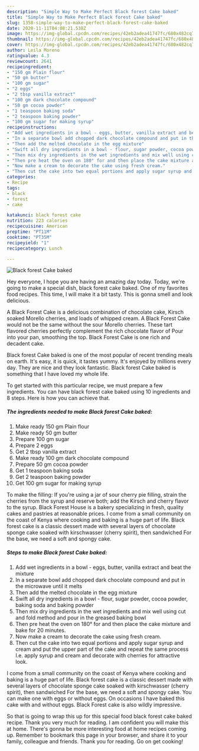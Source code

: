 ```yaml
---
description: "Simple Way to Make Perfect Black forest Cake baked"
title: "Simple Way to Make Perfect Black forest Cake baked"
slug: 1358-simple-way-to-make-perfect-black-forest-cake-baked
date: 2020-11-11T04:08:21.538Z
image: https://img-global.cpcdn.com/recipes/42eb2adea41747fc/680x482cq70/black-forest-cake-baked-recipe-main-photo.jpg
thumbnail: https://img-global.cpcdn.com/recipes/42eb2adea41747fc/680x482cq70/black-forest-cake-baked-recipe-main-photo.jpg
cover: https://img-global.cpcdn.com/recipes/42eb2adea41747fc/680x482cq70/black-forest-cake-baked-recipe-main-photo.jpg
author: Leila Moreno
ratingvalue: 4.3
reviewcount: 2641
recipeingredient:
- "150 gm Plain flour"
- "50 gm butter"
- "100 gm sugar"
- "2 eggs"
- "2 tbsp vanilla extract"
- "100 gm dark chocolate compound"
- "50 gm cocoa powder"
- "1 teaspoon baking soda"
- "2 teaspoon baking powder"
- "100 gm sugar for making syrup"
recipeinstructions:
- "Add wet ingredients in a bowl - eggs, butter, vanilla extract and beat the mixture"
- "In a separate bowl add chopped dark chocolate compound and put in the microwave until it melts"
- "Then add the melted chocolate in the egg mixture"
- "Swift all dry ingredients in a bowl - flour, sugar powder, cocoa powder, baking soda and baking powder"
- "Then mix dry ingredients in the wet ingredients and mix well using cut and fold method and pour in the greased baking bowl"
- "Then pre heat the oven on 180° for and then place the cake mixture and bake for 20 minutes."
- "Now make a cream to decorate the cake using fresh cream."
- "Then cut the cake into two equal portions and apply sugar syrup and cream and put the upper part of the cake and repeat the same process I.e. apply syrup and cream and decorate with cherries for attractive look."
categories:
- Recipe
tags:
- black
- forest
- cake

katakunci: black forest cake 
nutrition: 223 calories
recipecuisine: American
preptime: "PT11M"
cooktime: "PT35M"
recipeyield: "1"
recipecategory: Lunch

---
```



![Black forest Cake baked](https://img-global.cpcdn.com/recipes/42eb2adea41747fc/680x482cq70/black-forest-cake-baked-recipe-main-photo.jpg)

Hey everyone, I hope you are having an amazing day today. Today, we're going to make a special dish, black forest cake baked. One of my favorites food recipes. This time, I will make it a bit tasty. This is gonna smell and look delicious.

A Black Forest Cake is a delicious combination of chocolate cake, Kirsch soaked Morello cherries, and loads of whipped cream. A Black Forest Cake would not be the same without the sour Morello cherries. These tart flavored cherries perfectly complement the rich chocolate flavor of Pour into your pan, smoothing the top. Black Forest Cake is one rich and decadent cake.

Black forest Cake baked is one of the most popular of recent trending meals on earth. It's easy, it is quick, it tastes yummy. It's enjoyed by millions every day. They are nice and they look fantastic. Black forest Cake baked is something that I have loved my whole life.


To get started with this particular recipe, we must prepare a few ingredients. You can have black forest cake baked using 10 ingredients and 8 steps. Here is how you can achieve that.

<!--inarticleads1-->

##### The ingredients needed to make Black forest Cake baked:

1. Make ready 150 gm Plain flour
1. Make ready 50 gm butter
1. Prepare 100 gm sugar
1. Prepare 2 eggs
1. Get 2 tbsp vanilla extract
1. Make ready 100 gm dark chocolate compound
1. Prepare 50 gm cocoa powder
1. Get 1 teaspoon baking soda
1. Get 2 teaspoon baking powder
1. Get 100 gm sugar for making syrup


To make the filling: If you&#39;re using a jar of sour cherry pie filling, strain the cherries from the syrup and reserve both; add the Kirsch and cherry flavor to the syrup. Black Forest House is a bakery specializing in fresh, quality cakes and pastries at reasonable prices. I come from a small community on the coast of Kenya where cooking and baking is a huge part of life. Black forest cake is a classic dessert made with several layers of chocolate sponge cake soaked with kirschwasser (cherry spirit), then sandwiched For the base, we need a soft and spongy cake. 

<!--inarticleads2-->

##### Steps to make Black forest Cake baked:

1. Add wet ingredients in a bowl - eggs, butter, vanilla extract and beat the mixture
1. In a separate bowl add chopped dark chocolate compound and put in the microwave until it melts
1. Then add the melted chocolate in the egg mixture
1. Swift all dry ingredients in a bowl - flour, sugar powder, cocoa powder, baking soda and baking powder
1. Then mix dry ingredients in the wet ingredients and mix well using cut and fold method and pour in the greased baking bowl
1. Then pre heat the oven on 180° for and then place the cake mixture and bake for 20 minutes.
1. Now make a cream to decorate the cake using fresh cream.
1. Then cut the cake into two equal portions and apply sugar syrup and cream and put the upper part of the cake and repeat the same process I.e. apply syrup and cream and decorate with cherries for attractive look.


I come from a small community on the coast of Kenya where cooking and baking is a huge part of life. Black forest cake is a classic dessert made with several layers of chocolate sponge cake soaked with kirschwasser (cherry spirit), then sandwiched For the base, we need a soft and spongy cake. You can make one with eggs or without eggs. On occasions I have baked this cake with and without eggs. Black Forest cake is also wildly impressive. 

So that is going to wrap this up for this special food black forest cake baked recipe. Thank you very much for reading. I am confident you will make this at home. There's gonna be more interesting food at home recipes coming up. Remember to bookmark this page in your browser, and share it to your family, colleague and friends. Thank you for reading. Go on get cooking!
